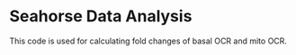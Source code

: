 # Seahorse Data Analysis

This code is used for calculating fold changes of basal OCR and mito OCR.
